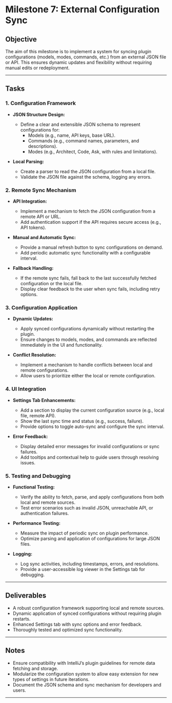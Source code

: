 # Milestone 7: External Configuration Sync

## Objective
The aim of this milestone is to implement a system for syncing plugin configurations (models, modes, commands, etc.) from an external JSON file or API. This ensures dynamic updates and flexibility without requiring manual edits or redeployment.

---

## Tasks

### 1. Configuration Framework
- **JSON Structure Design:**
  - Define a clear and extensible JSON schema to represent configurations for:
    - Models (e.g., name, API keys, base URL).
    - Commands (e.g., command names, parameters, and descriptions).
    - Modes (e.g., Architect, Code, Ask, with rules and limitations).

- **Local Parsing:**
  - Create a parser to read the JSON configuration from a local file.
  - Validate the JSON file against the schema, logging any errors.

### 2. Remote Sync Mechanism
- **API Integration:**
  - Implement a mechanism to fetch the JSON configuration from a remote API or URL.
  - Add authentication support if the API requires secure access (e.g., API tokens).

- **Manual and Automatic Sync:**
  - Provide a manual refresh button to sync configurations on demand.
  - Add periodic automatic sync functionality with a configurable interval.

- **Fallback Handling:**
  - If the remote sync fails, fall back to the last successfully fetched configuration or the local file.
  - Display clear feedback to the user when sync fails, including retry options.

### 3. Configuration Application
- **Dynamic Updates:**
  - Apply synced configurations dynamically without restarting the plugin.
  - Ensure changes to models, modes, and commands are reflected immediately in the UI and functionality.

- **Conflict Resolution:**
  - Implement a mechanism to handle conflicts between local and remote configurations.
  - Allow users to prioritize either the local or remote configuration.

### 4. UI Integration
- **Settings Tab Enhancements:**
  - Add a section to display the current configuration source (e.g., local file, remote API).
  - Show the last sync time and status (e.g., success, failure).
  - Provide options to toggle auto-sync and configure the sync interval.

- **Error Feedback:**
  - Display detailed error messages for invalid configurations or sync failures.
  - Add tooltips and contextual help to guide users through resolving issues.

### 5. Testing and Debugging
- **Functional Testing:**
  - Verify the ability to fetch, parse, and apply configurations from both local and remote sources.
  - Test error scenarios such as invalid JSON, unreachable API, or authentication failures.

- **Performance Testing:**
  - Measure the impact of periodic sync on plugin performance.
  - Optimize parsing and application of configurations for large JSON files.

- **Logging:**
  - Log sync activities, including timestamps, errors, and resolutions.
  - Provide a user-accessible log viewer in the Settings tab for debugging.

---

## Deliverables
- A robust configuration framework supporting local and remote sources.
- Dynamic application of synced configurations without requiring plugin restarts.
- Enhanced Settings tab with sync options and error feedback.
- Thoroughly tested and optimized sync functionality.

---

## Notes
- Ensure compatibility with IntelliJ’s plugin guidelines for remote data fetching and storage.
- Modularize the configuration system to allow easy extension for new types of settings in future iterations.
- Document the JSON schema and sync mechanism for developers and users.

---
